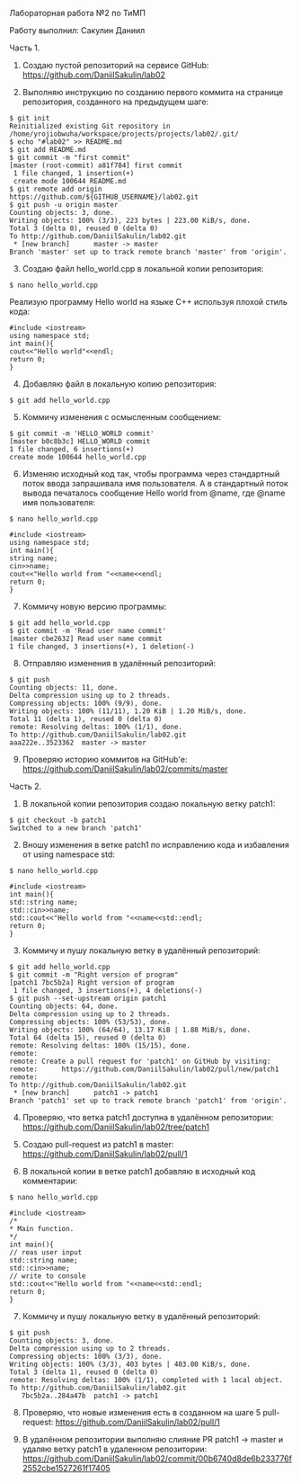 Лабораторная работа №2 по ТиМП

Работу выполнил: Сакулин Даниил

Часть 1.

1. Создаю пустой репозиторий на сервисе GitHub: https://github.com/DaniilSakulin/lab02

2. Выполняю инструкцию по созданию первого коммита на странице репозитория, созданного на предыдущем шаге:

```
$ git init
Reinitialized existing Git repository in /home/yrojiobwuha/workspace/projects/projects/lab02/.git/
$ echo "#lab02" >> README.md
$ git add README.md
$ git commit -m "first commit"
[master (root-commit) a81f784] first commit
 1 file changed, 1 insertion(+)
 create mode 100644 README.md
$ git remote add origin https://github.com/${GITHUB_USERNAME}/lab02.git
$ git push -u origin master
Counting objects: 3, done.
Writing objects: 100% (3/3), 223 bytes | 223.00 KiB/s, done.
Total 3 (delta 0), reused 0 (delta 0)
To http://github.com/DaniilSakulin/lab02.git
 * [new branch]      master -> master
Branch 'master' set up to track remote branch 'master' from 'origin'.
```

3. Создаю файл hello_world.cpp в локальной копии репозитория:

```
$ nano hello_world.cpp
```

Реализую программу Hello world на языке C++ используя плохой стиль кода:

```
#include <iostream>
using namespace std;
int main(){
cout<<"Hello world"<<endl;
return 0;
}
```

4. Добавляю файл в локальную копию репозитория:

```
$ git add hello_world.cpp
```

5. Коммичу изменения с осмысленным сообщением:

```
$ git commit -m 'HELLO_WORLD commit'
[master b0c8b3c] HELLO_WORLD commit
1 file changed, 6 insertions(+)
create mode 100644 hello_world.cpp
```

6. Изменяю исходный код так, чтобы программа через стандартный поток ввода запрашивала имя пользователя. А в стандартный поток вывода печаталось сообщение Hello world from @name, где @name имя пользователя:

```
$ nano hello_world.cpp
```

```
#include <iostream>
using namespace std;
int main(){
string name;
cin>>name;
cout<<"Hello world from "<<name<<endl;
return 0;
}
```

7. Коммичу новую версию программы:

```
$ git add hello_world.cpp
$ git commit -m 'Read user name commit'
[master cbe2632] Read user name commit
1 file changed, 3 insertions(+), 1 deletion(-)
```

8. Отправляю изменения в удалённый репозиторий:

```
$ git push
Counting objects: 11, done.
Delta compression using up to 2 threads.
Compressing objects: 100% (9/9), done.
Writing objects: 100% (11/11), 1.20 KiB | 1.20 MiB/s, done.
Total 11 (delta 1), reused 0 (delta 0)
remote: Resolving deltas: 100% (1/1), done.
To http://github.com/DaniilSakulin/lab02.git
aaa222e..3523362  master -> master
```

9. Проверяю историю коммитов на GitHub'е: https://github.com/DaniilSakulin/lab02/commits/master

Часть 2.

1. В локальной копии репозитория создаю локальную ветку patch1:

```
$ git checkout -b patch1
Switched to a new branch 'patch1'
```

2. Вношу изменения в ветке patch1 по исправлению кода и избавления от using namespace std:

```
$ nano hello_world.cpp
```

```
#include <iostream>
int main(){
std::string name;
std::cin>>name;
std::cout<<"Hello world from "<<name<<std::endl;
return 0;
}
```

3. Коммичу и пушу локальную ветку в удалённый репозиторий:

```
$ git add hello_world.cpp
$ git commit -m "Right version of program"
[patch1 7bc5b2a] Right version of program
 1 file changed, 3 insertions(+), 4 deletions(-)
$ git push --set-upstream origin patch1
Counting objects: 64, done.
Delta compression using up to 2 threads.
Compressing objects: 100% (53/53), done.
Writing objects: 100% (64/64), 13.17 KiB | 1.88 MiB/s, done.
Total 64 (delta 15), reused 0 (delta 0)
remote: Resolving deltas: 100% (15/15), done.
remote:
remote: Create a pull request for 'patch1' on GitHub by visiting:
remote:      https://github.com/DaniilSakulin/lab02/pull/new/patch1
remote:
To http://github.com/DaniilSakulin/lab02.git
 * [new branch]      patch1 -> patch1
Branch 'patch1' set up to track remote branch 'patch1' from 'origin'.
```

4. Проверяю, что ветка patch1 доступна в удалённом репозитории: https://github.com/DaniilSakulin/lab02/tree/patch1

5. Создаю pull-request из patch1 в master: https://github.com/DaniilSakulin/lab02/pull/1

6. В локальной копии в ветке patch1 добавляю в исходный код комментарии:

```
$ nano hello_world.cpp
```

```
#include <iostream>
/* 
* Main function.
*/
int main(){
// reas user input
std::string name;
std::cin>>name;
// write to console
std::cout<<"Hello world from "<<name<<std::endl;
return 0;
}
```

7. Коммичу и пушу локальную ветку в удалённый репозиторий:

```
$ git push
Counting objects: 3, done.
Delta compression using up to 2 threads.
Compressing objects: 100% (3/3), done.
Writing objects: 100% (3/3), 403 bytes | 403.00 KiB/s, done.
Total 3 (delta 1), reused 0 (delta 0)
remote: Resolving deltas: 100% (1/1), completed with 1 local object.
To http://github.com/DaniilSakulin/lab02.git
   7bc5b2a..284a47b  patch1 -> patch1
```

8. Проверяю, что новые изменения есть в созданном на шаге 5 pull-request: https://github.com/DaniilSakulin/lab02/pull/1

9. В удалённом репозитории выполняю слияние PR patch1 -> master и удаляю ветку patch1 в удаленном репозитории: https://github.com/DaniilSakulin/lab02/commit/00b6740d8de6b233776f2552cbe1527261f17405

